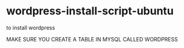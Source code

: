 # wordpress-install-script-ubuntu
to install wordpress


MAKE SURE YOU CREATE A TABLE IN MYSQL CALLED WORDPRESS

